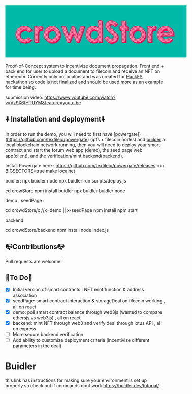 
<div align="center">
    <img style="max-width: 900px" src="crowdStoreLogo.png">
</div>

Proof-of-Concept system to incentivize document propagation. Front end + back end for user to upload a document to filecoin and receive an NFT on ethereum. Currently only on localnet and was created for [HackFS](https://hack.ethglobal.co/showcase/crowdstore-recaDjxxX1ZxwnOmv) hackathon so code is not finalized and should be used more as an example for time being.

submission video: https://www.youtube.com/watch?v=Vz9X6tHTUYM&feature=youtu.be


## ⬇️ Installation and deployment⬇️

In order to run the demo, you will need to first have [powergate])(https://github.com/textileio/powergate) (ipfs + filecoin nodes) and [builder](https://github.com/nomiclabs/buidler) a local blockchain network running, then you will need to deploy your smart contract and start the forum web app (demo), the seed page web app(client), and the verification/mint backend(backend). 

Install Powergate here : https://github.com/textileio/powergate/releases
run
BIGSECTORS=true make localnet

buidler:
npx buidler node
npx buidler run scripts/deploy.js

cd crowStore
npm install buidler
npx buidler buidler node

demo , seedPage :

cd crowdStore/x //x=demo || x-seedPage
npm install
npm start

backend:

cd crowdStore/backend
npm install
node index.js 



## 📭Contributions📭
Pull requests are welcome!


## 💬To Do💬

- [x] Initial version of smart contracts : NFT mint function & address association
- [x] seedPage: smart contract interaction & storageDeal on filecoin working , all on react
- [x] demo: poll smart contract balance through web3js (wanted to compare ethersjs vs web3js) , all on react
- [x] backend: mint NFT through web3 and verify deal through lotus API , all on express
- [ ] More secure backend verification
- [ ] Add ability to customize deployment criteria (incentivize different parameters in the deal)

# Buidler 
this link has instructions for making sure your environment is set up properly so check out if commands dont work
https://buidler.dev/tutorial/
